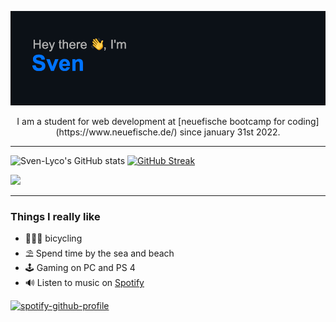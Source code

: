 [![MasterHead](/header.png)](https://github.com/Sven-Lyco/Sven-Lyco/main)

<p align="center">
  I am a student for web development at [neuefische bootcamp for coding](https://www.neuefische.de/) since january 31st 2022.
</p>

------------------------
![Sven-Lyco's GitHub stats](https://github-readme-stats.vercel.app/api?username=Sven-Lyco&show_icons=true&theme=github_dark&hide_border=true)
[![GitHub Streak](http://github-readme-streak-stats.herokuapp.com?user=Sven-Lyco&theme=github-dark&date_format=M%20j%5B%2C%20Y%5D&border=4A8DDA)](https://git.io/streak-stats)

<p align = "left">
  <img src = "https://github-readme-stats.vercel.app/api/top-langs/?username=Sven-Lyco&layout=compact&theme=github_dark&hide_border=true">
</p>

------------------------
### Things I really like
- 🚴🏼‍♂️ bicycling
- ⛱ Spend time by the sea and beach
- 🕹 Gaming on PC and PS 4
- 🔊 Listen to music on [Spotify](https://open.spotify.com/user/31q5bs2ses7smz2ou5rppcc5okka?si=8f709c8396d1410d)

[![spotify-github-profile](https://spotify-github-profile.vercel.app/api/view?uid=31q5bs2ses7smz2ou5rppcc5okka&cover_image=true&theme=novatorem&bar_color=53b14f&bar_color_cover=false)](https://github.com/kittinan/spotify-github-profile)



<!--
**Sven-Lyco/Sven-Lyco** is a ✨ _special_ ✨ repository because its `README.md` (this file) appears on your GitHub profile.

Here are some ideas to get you started:

- 🔭 I’m currently working on ...
- 🌱 I’m currently learning ...
- 👯 I’m looking to collaborate on ...
- 🤔 I’m looking for help with ...
- 💬 Ask me about ...
- 📫 How to reach me: ...
- 😄 Pronouns: ...
- ⚡ Fun fact: ...
-->
